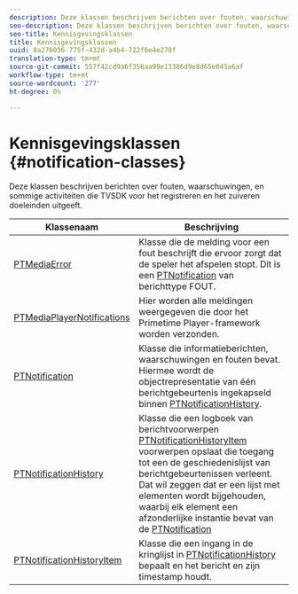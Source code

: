 ```yaml
---
description: Deze klassen beschrijven berichten over fouten, waarschuwingen, en sommige activiteiten die TVSDK voor het registreren en het zuiveren doeleinden uitgeeft.
seo-description: Deze klassen beschrijven berichten over fouten, waarschuwingen, en sommige activiteiten die TVSDK voor het registreren en het zuiveren doeleinden uitgeeft.
seo-title: Kennisgevingsklassen
title: Kennisgevingsklassen
uuid: 8a276056-775f-432d-a4b4-722f6e4e278f
translation-type: tm+mt
source-git-commit: 557f42cd9a6f356aa99e13386d9e8d65e043a6af
workflow-type: tm+mt
source-wordcount: '277'
ht-degree: 0%

---
```



# Kennisgevingsklassen {#notification-classes}

Deze klassen beschrijven berichten over fouten, waarschuwingen, en sommige activiteiten die TVSDK voor het registreren en het zuiveren doeleinden uitgeeft.

| **Klassenaam** | **Beschrijving** |
|---|---|
| [PTMediaError](https://help.adobe.com/en_US/primetime/api/psdk/appledoc/Classes/PTMediaError.html) | Klasse die de melding voor een fout beschrijft die ervoor zorgt dat de speler het afspelen stopt. Dit is een [PTNotification](https://help.adobe.com/en_US/primetime/api/psdk/appledoc/Classes/PTNotification.html) van berichttype FOUT. |
| [PTMediaPlayerNotifications](https://help.adobe.com/en_US/primetime/api/psdk/appledoc/Classes/PTMediaPlayerNotifications.html) | Hier worden alle meldingen weergegeven die door het Primetime Player-framework worden verzonden. |
| [PTNotification](https://help.adobe.com/en_US/primetime/api/psdk/appledoc/Classes/PTNotification.html) | Klasse die informatieberichten, waarschuwingen en fouten bevat. Hiermee wordt de objectrepresentatie van één berichtgebeurtenis ingekapseld binnen [PTNotificationHistory](https://help.adobe.com/en_US/primetime/api/psdk/appledoc/Classes/PTNotificationHistory.html). |
| [PTNotificationHistory](https://help.adobe.com/en_US/primetime/api/psdk/appledoc/Classes/PTNotificationHistory.html) | Klasse die een logboek van berichtvoorwerpen [PTNotificationHistoryItem](https://help.adobe.com/en_US/primetime/api/psdk/appledoc/Classes/PTNotificationHistoryItem.html) voorwerpen opslaat die toegang tot een de geschiedenislijst van berichtgebeurtenissen verleent. Dat wil zeggen dat er een lijst met elementen wordt bijgehouden, waarbij elk element een afzonderlijke instantie bevat van de [PTNotification](https://help.adobe.com/en_US/primetime/api/psdk/appledoc/Classes/PTNotification.html) |
| [PTNotificationHistoryItem](https://help.adobe.com/en_US/primetime/api/psdk/appledoc/Classes/PTNotificationHistoryItem.html) | Klasse die een ingang in de kringlijst in [PTNotificationHistory](https://help.adobe.com/en_US/primetime/api/psdk/appledoc/Classes/PTNotificationHistory.html) bepaalt en het bericht en zijn timestamp houdt. |

